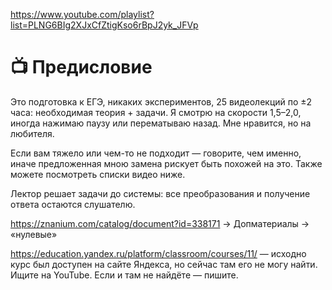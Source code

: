 https://www.youtube.com/playlist?list=PLNG6BIg2XJxCfZtigKso6rBpJ2yk_JFVp

# 📺 Предисловие

Это подготовка к ЕГЭ, никаких экспериментов, 25 видеолекций по ±2 часа: необходимая теория + задачи.
Я смотрю на скорости 1,5–2,0, иногда нажимаю паузу или перематываю назад. Мне нравится, но на любителя. 

Если вам тяжело или чем-то не подходит — говорите, чем именно,
иначе предложенная мною замена рискует быть похожей на это. Также можете посмотреть списки видео ниже.

Лектор решает задачи до системы: все преобразования и получение ответа остаются слушателю. 

https://znanium.com/catalog/document?id=338171 → Допматериалы → «нулевые»

https://education.yandex.ru/platform/classroom/courses/11/ — исходно курс был доступен на сайте Яндекса,
но сейчас там его не могу найти. Ищите на YouTube. Если и там не найдёте — пишите.